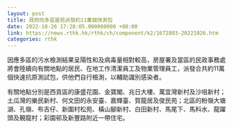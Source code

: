 ```yaml
---
layout: post
title: 政府向多區屋苑派發約11萬個快測包
date: 2022-10-26 17:28:05.000000000 +08:00
link: https://news.rthk.hk/rthk/ch/component/k2/1672803-20221026.htm
categories: rthk
---
```


因應多區的污水檢測結果呈陽性和及病毒量相對較高，房屋署及當區的民政事務處將會陸續向有關地點的居民、在地工作清潔員工及物業管理員工，派發合共約11萬個快速抗原測試包，供他們自行檢測，以輔助識別感染者。
 
有關地點分別是西貢區的康盛花園、金寶閣、兆日大樓、萬宜灣新村及沙咀新村；土瓜灣的樂民新村、何文田的永安臺、嘉輝臺、賀龍居及俊民苑；北區的粉嶺大塘湖、孔嶺、布吉仔、新圍村松苑、橫山腳新村、白田新村、馬尾下、馬料水、龍躍頭及覲龍村；彩園邨及新豐路附近一帶住宅。
